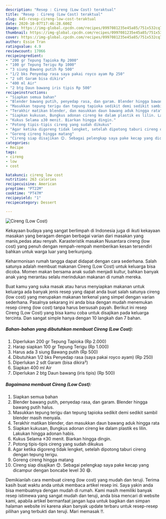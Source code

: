 ```yaml
---
description: "Resep : Cireng (Low Cost) teraktual"
title: "Resep : Cireng (Low Cost) teraktual"
slug: 445-resep-cireng-low-cost-teraktual
date: 2020-10-07T17:46:28.600Z
image: https://img-global.cpcdn.com/recipes/0997081235e45a85/751x532cq70/cireng-low-cost-foto-resep-utama.jpg
thumbnail: https://img-global.cpcdn.com/recipes/0997081235e45a85/751x532cq70/cireng-low-cost-foto-resep-utama.jpg
cover: https://img-global.cpcdn.com/recipes/0997081235e45a85/751x532cq70/cireng-low-cost-foto-resep-utama.jpg
author: Essie Tran
ratingvalue: 4.9
reviewcount: 17066
recipeingredient:
- "200 gr Tepung Tapioka Rp 2000"
- "100 gr Tepung Terigu Rp 1000"
- "3 siung Bawang putih Rp 500"
- "1/2 bks Penyedap rasa saya pakai royco ayam Rp 250"
- "2 sdt Garam bisa dikira"
- "400 ml Air"
- "2 btg Daun bawang iris tipis Rp 500"
recipeinstructions:
- "Siapkan semua bahan"
- "Blender bawang putih, penyedap rasa, dan garam. Blender hingga bawang putih halus."
- "Masukkan tepung terigu dan tepung tapioka sedikit demi sedikit sambil blender masih menyala."
- "Terakhir matikan blender, dan masukkan daun bawang aduk hingga rata"
- "Siapkan kukusan, Bungkus adonan cireng ke dalam plastik es lilin. Lakukan hingga adonan habis."
- "Kukus Selama ±30 menit. Biarkan hingga dingin."
- "Potong tipis-tipis cireng yang sudah dikukus"
- "Agar ketika digoreng tidak lengket, setelah dipotong taburi cireng dengan tepung terigu."
- "Goreng cireng hingga matang"
- "Cireng siap disajikan 😊. Sebagai pelengkap saya pake kecap yang dicampur dengan boncabe level 30 😄."
categories:
- Recipe
tags:
- cireng
- low
- cost

katakunci: cireng low cost 
nutrition: 263 calories
recipecuisine: American
preptime: "PT22M"
cooktime: "PT47M"
recipeyield: "1"
recipecategory: Dessert

---
```



![Cireng (Low Cost)](https://img-global.cpcdn.com/recipes/0997081235e45a85/751x532cq70/cireng-low-cost-foto-resep-utama.jpg)

Kekayaan budaya yang sangat berlimpah di Indonesia juga di ikuti kekayaan masakan yang beragam dengan berbagai varian dari masakan yang manis,pedas atau renyah. Karasteristik masakan Nusantara cireng (low cost) yang penuh dengan rempah-rempah memberikan kesan tersendiri bahkan untuk warga luar yang berkunjung.


Keharmonisan rumah tangga dapat didapat dengan cara sederhana. Salah satunya adalah membuat makanan Cireng (Low Cost) untuk keluarga bisa dicoba. Momen makan bersama anak sudah menjadi kultur, bahkan banyak anak yang merantau selalu merindukan makanan di rumah mereka.



Buat kamu yang suka masak atau harus menyiapkan makanan untuk keluarga ada banyak jenis resep yang dapat anda buat salah satunya cireng (low cost) yang merupakan makanan terkenal yang simpel dengan varian sederhana. Pasalnya sekarang ini anda bisa dengan mudah menemukan resep cireng (low cost) tanpa harus bersusah payah.
Berikut ini resep Cireng (Low Cost) yang bisa kamu coba untuk disajikan pada keluarga tercinta. Dan sangat simple hanya dengan 10 langkah dan 7 bahan.


<!--inarticleads1-->

##### Bahan-bahan yang dibutuhkan membuat Cireng (Low Cost):

1. Diperlukan 200 gr Tepung Tapioka (Rp 2.000)
1. Harap siapkan 100 gr Tepung Terigu (Rp 1.000)
1. Harus ada 3 siung Bawang putih (Rp 500)
1. Dibutuhkan 1/2 bks Penyedap rasa (saya pakai royco ayam) (Rp 250)
1. Diperlukan 2 sdt Garam (bisa dikira²)
1. Siapkan 400 ml Air
1. Diperlukan 2 btg Daun bawang (iris tipis) (Rp 500)




<!--inarticleads2-->

##### Bagaimana membuat  Cireng (Low Cost):

1. Siapkan semua bahan
1. Blender bawang putih, penyedap rasa, dan garam. Blender hingga bawang putih halus.
1. Masukkan tepung terigu dan tepung tapioka sedikit demi sedikit sambil blender masih menyala.
1. Terakhir matikan blender, dan masukkan daun bawang aduk hingga rata
1. Siapkan kukusan, Bungkus adonan cireng ke dalam plastik es lilin. Lakukan hingga adonan habis.
1. Kukus Selama ±30 menit. Biarkan hingga dingin.
1. Potong tipis-tipis cireng yang sudah dikukus
1. Agar ketika digoreng tidak lengket, setelah dipotong taburi cireng dengan tepung terigu.
1. Goreng cireng hingga matang
1. Cireng siap disajikan 😊. Sebagai pelengkap saya pake kecap yang dicampur dengan boncabe level 30 😄.




Demikianlah cara membuat cireng (low cost) yang mudah dan teruji. Terima kasih buat waktu anda untuk membaca artikel resep ini. Saya yakin anda bisa membuatnya dengan mudah di rumah. Kami masih memiliki banyak resep istimewa yang sangat mudah dan teruji, anda bisa mencari di website kami, apabila artikel bermanfaat jangan lupa untuk bagikan dan simpan halaman website ini karena akan banyak update terbaru untuk resep-resep pilihan yang terbukti dan teruji. Mari memasak !!. 
